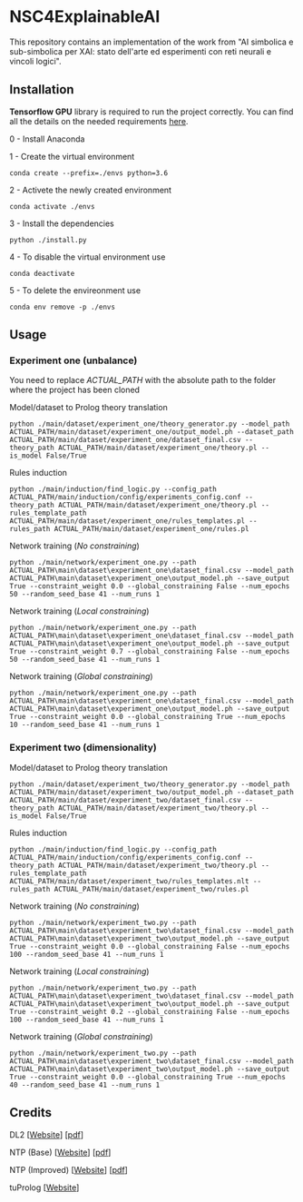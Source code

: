 # NSC4ExplainableAI

This repository contains an implementation of the work from "AI simbolica e sub-simbolica per XAI: stato dell'arte ed esperimenti con reti neurali e vincoli logici".

## Installation

**Tensorflow GPU** library is required to run the project correctly. You can find all the details on the needed requirements [here](https://www.tensorflow.org/install/gpu).

0 - Install Anaconda

1 - Create the virtual environment
    
    conda create --prefix=./envs python=3.6

2 - Activete the newly created environment
    
    conda activate ./envs

3 - Install the dependencies
    
    python ./install.py

4 - To disable the virtual environment use
    
    conda deactivate

5 - To delete the envireonment use

    conda env remove -p ./envs

## Usage

### Experiment one (**unbalance**)

You need to replace *ACTUAL_PATH* with the absolute path to the folder where the project has been cloned 

Model/dataset to Prolog theory translation

    python ./main/dataset/experiment_one/theory_generator.py --model_path ACTUAL_PATH/main/dataset/experiment_one/output_model.ph --dataset_path ACTUAL_PATH/main/dataset/experiment_one/dataset_final.csv --theory_path ACTUAL_PATH/main/dataset/experiment_one/theory.pl --is_model False/True

Rules induction

    python ./main/induction/find_logic.py --config_path ACTUAL_PATH/main/induction/config/experiments_config.conf --theory_path ACTUAL_PATH/main/dataset/experiment_one/theory.pl --rules_template_path ACTUAL_PATH/main/dataset/experiment_one/rules_templates.pl --rules_path ACTUAL_PATH/main/dataset/experiment_one/rules.pl

Network training (*No constraining*)

    python ./main/network/experiment_one.py --path ACTUAL_PATH\main\dataset\experiment_one\dataset_final.csv --model_path ACTUAL_PATH\main\dataset\experiment_one\output_model.ph --save_output True --constraint_weight 0.0 --global_constraining False --num_epochs 50 --random_seed_base 41 --num_runs 1

Network training (*Local constraining*)

    python ./main/network/experiment_one.py --path ACTUAL_PATH\main\dataset\experiment_one\dataset_final.csv --model_path ACTUAL_PATH\main\dataset\experiment_one\output_model.ph --save_output True --constraint_weight 0.7 --global_constraining False --num_epochs 50 --random_seed_base 41 --num_runs 1

Network training (*Global constraining*)

    python ./main/network/experiment_one.py --path ACTUAL_PATH\main\dataset\experiment_one\dataset_final.csv --model_path ACTUAL_PATH\main\dataset\experiment_one\output_model.ph --save_output True --constraint_weight 0.0 --global_constraining True --num_epochs 10 --random_seed_base 41 --num_runs 1

### Experiment two (**dimensionality**)

Model/dataset to Prolog theory translation

    python ./main/dataset/experiment_two/theory_generator.py --model_path ACTUAL_PATH/main/dataset/experiment_two/output_model.ph --dataset_path ACTUAL_PATH/main/dataset/experiment_two/dataset_final.csv --theory_path ACTUAL_PATH/main/dataset/experiment_two/theory.pl --is_model False/True

Rules induction

    python ./main/induction/find_logic.py --config_path ACTUAL_PATH/main/induction/config/experiments_config.conf --theory_path ACTUAL_PATH/main/dataset/experiment_two/theory.pl --rules_template_path ACTUAL_PATH/main/dataset/experiment_two/rules_templates.nlt --rules_path ACTUAL_PATH/main/dataset/experiment_two/rules.pl

Network training (*No constraining*)

    python ./main/network/experiment_two.py --path ACTUAL_PATH\main\dataset\experiment_two\dataset_final.csv --model_path ACTUAL_PATH\main\dataset\experiment_two\output_model.ph --save_output True --constraint_weight 0.0 --global_constraining False --num_epochs 100 --random_seed_base 41 --num_runs 1

Network training (*Local constraining*)

    python ./main/network/experiment_two.py --path ACTUAL_PATH\main\dataset\experiment_two\dataset_final.csv --model_path ACTUAL_PATH\main\dataset\experiment_two\output_model.ph --save_output True --constraint_weight 0.2 --global_constraining False --num_epochs 100 --random_seed_base 41 --num_runs 1

Network training (*Global constraining*)

    python ./main/network/experiment_two.py --path ACTUAL_PATH\main\dataset\experiment_two\dataset_final.csv --model_path ACTUAL_PATH\main\dataset\experiment_two\output_model.ph --save_output True --constraint_weight 0.0 --global_constraining True --num_epochs 40 --random_seed_base 41 --num_runs 1

## Credits

DL2 [[Website](https://www.sri.inf.ethz.ch/publications/fischer2019dl2)] [[pdf](https://files.sri.inf.ethz.ch/website/papers/icml19-dl2.pdf)]

NTP (Base) [[Website](https://github.com/uclmr/ntp)] [[pdf](https://arxiv.org/abs/1705.11040)]

NTP (Improved) [[Website](https://github.com/Michiel29/ntp-release)] [[pdf](https://arxiv.org/abs/1906.06805)]

tuProlog [[Website](http://apice.unibo.it/xwiki/bin/view/Tuprolog/WebHome)]
